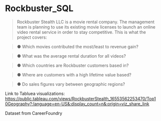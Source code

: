 # Rockbuster_SQL  

> Rockbuster Stealth LLC is a movie rental company.  The management team is planning to use its existing movie licenses to launch an online video rental service in order to stay competitive.  This is what the project covers: 

  >● Which movies contributed the most/least to revenue gain? 
  
  >● What was the average rental duration for all videos?
  
  >● Which countries are Rockbuster customers based in?
  
  >● Where are customers with a high lifetime value based?
  
  >● Do sales figures vary between geographic regions?
  
  Link to Tabluea visualizations: https://public.tableau.com/views/RockbusterStealth_16553562253470/Top10Geography?:language=en-US&:display_count=n&:origin=viz_share_link
  
  Dataset from CareerFoundry

